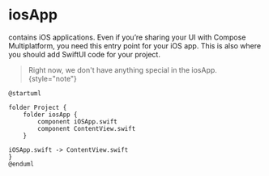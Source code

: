 # iosApp

contains iOS applications. Even if you’re sharing your UI with Compose Multiplatform,
you need this entry point for your iOS app. This is also where you should add SwiftUI code for your project.

> Right now, we don't have anything special in the iosApp.
{style="note"}

```plantuml
@startuml

folder Project {
    folder iosApp {
        component iOSApp.swift
        component ContentView.swift
    }
    
iOSApp.swift -> ContentView.swift
}
@enduml
```